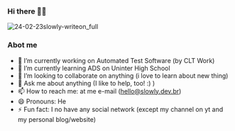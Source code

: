 ### Hi there 🤍✨

![24-02-23slowly-writeon_full](https://user-images.githubusercontent.com/126184470/221381656-b2e82bca-fbba-42eb-89a4-1779dcba842d.gif)

### Abot me
- 🔭 I’m currently working on Automated Test Software (by CLT Work)
- 🌱 I’m currently learning ADS on Uninter High School
- 👯 I’m looking to collaborate on anything (i love to learn about new thing)
- 💬 Ask me about anything (I like to help, too! :) )
- 📫 How to reach me: at me e-mail (hello@slowly.dev.br)
- 😄 Pronouns: He
- ⚡ Fun fact: I no have any social network (except my channel on yt and my personal blog/website)
